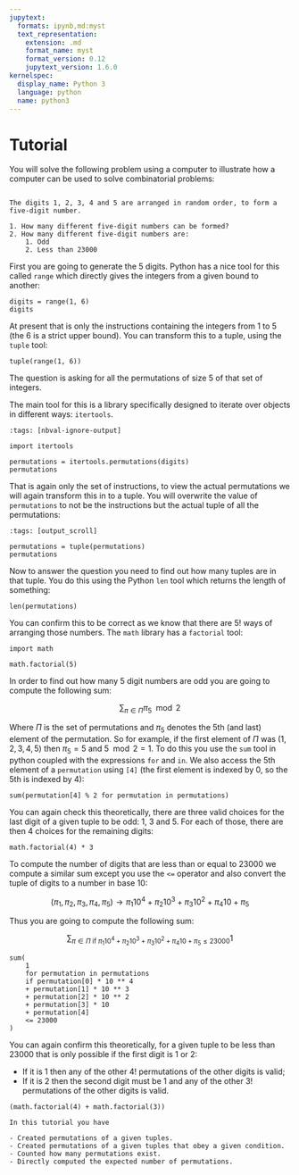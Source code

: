 ```yaml
---
jupytext:
  formats: ipynb,md:myst
  text_representation:
    extension: .md
    format_name: myst
    format_version: 0.12
    jupytext_version: 1.6.0
kernelspec:
  display_name: Python 3
  language: python
  name: python3
---
```


# Tutorial

You will solve the following problem using a computer to illustrate how a
computer can be used to solve combinatorial problems:

```{admonition} Problem

The digits 1, 2, 3, 4 and 5 are arranged in random order, to form a five-digit number.

1. How many different five-digit numbers can be formed?
2. How many different five-digit numbers are:
    1. Odd
    2. Less than 23000
```

First you are going to generate the 5 digits. Python has a nice tool for this called
`range` which directly gives the integers from a given bound to another:

```{code-cell} ipython3
digits = range(1, 6)
digits
```

At present that is only the instructions containing the integers from 1 to 5
(the 6 is a strict upper bound). You can transform this to a tuple, using the
`tuple` tool:

```{code-cell} ipython3
tuple(range(1, 6))
```

The question is asking for all the permutations of size 5 of that set of
integers.

The main tool for this is a library specifically designed to iterate over
objects in different ways: `itertools`.

```{code-cell} ipython3
:tags: [nbval-ignore-output]

import itertools

permutations = itertools.permutations(digits)
permutations
```

That is again only the set of instructions, to view the actual permutations we
will again transform this in to a tuple. You will overwrite the value
of `permutations` to not be the instructions but the actual tuple of all the
permutations:

```{code-cell} ipython3
:tags: [output_scroll]

permutations = tuple(permutations)
permutations
```

Now to answer the question you need to find out how many tuples are in that
tuple. You do this using the Python `len` tool which returns the length of
something:

```{code-cell} ipython3
len(permutations)
```

You can confirm this to be correct as we know that there are $5!$ ways of
arranging those numbers. The `math` library has a `factorial` tool:

```{code-cell} ipython3
import math

math.factorial(5)
```

In order to find out how many 5 digit numbers are odd you are going to compute
the following sum:

$$
    \sum_{\pi \in \Pi} \pi_5 \mod 2
$$

Where $\Pi$ is the set of permutations and $\pi_5$ denotes the 5th (and last)
element of the permutation. So for example, if the first element of $\Pi$ was
$(1, 2, 3, 4, 5)$ then $\pi_5=5$ and $5 \mod 2=1$.
To do this you use the `sum` tool in python coupled with the expressions `for`
and `in`. We also access the 5th element of a `permutation` using `[4]` (the
first element is indexed by 0, so the 5th is indexed by 4):

```{code-cell} ipython3
sum(permutation[4] % 2 for permutation in permutations)
```

You can again check this theoretically, there are three valid choices for the
last digit of a given tuple to be odd: $1$, $3$ and $5$. For each of those,
there are then 4 choices for the remaining digits:

```{code-cell} ipython3
math.factorial(4) * 3
```

To compute the number of digits that are less than or equal to 23000 we compute a
similar sum except you use the `<=` operator and also convert the tuple of digits
to a number in base 10:

$$
    (\pi_1, \pi_2, \pi_3, \pi_4, \pi_5) \to \pi_1 10 ^ 4 + \pi_2 10 ^ 3 + \pi_3 10 ^ 2 + \pi_4 10 + \pi_5
$$

Thus you are going to compute the following sum:

$$
    \sum_{\pi \in \Pi \text{ if }\pi_1 10 ^ 4 + \pi_2 10 ^ 3 + \pi_3 10 ^ 2 + \pi_4 10 + \pi_5 \leq 23000} 1
$$

```{code-cell} ipython3
sum(
    1
    for permutation in permutations
    if permutation[0] * 10 ** 4
    + permutation[1] * 10 ** 3
    + permutation[2] * 10 ** 2
    + permutation[3] * 10
    + permutation[4]
    <= 23000
)
```

You can again confirm this theoretically, for a given tuple to be less than 23000
that is only possible if the first digit is 1 or 2:

- If it is 1 then any of the other $4!$ permutations of the other digits is
  valid;
- If it is 2 then the second digit must be 1 and any of the other $3!$
  permutations of the other digits is valid.

```{code-cell} ipython3
(math.factorial(4) + math.factorial(3))
```

```{important}
In this tutorial you have

- Created permutations of a given tuples.
- Created permutations of a given tuples that obey a given condition.
- Counted how many permutations exist.
- Directly computed the expected number of permutations.
```

